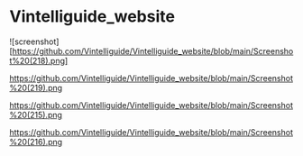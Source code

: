 # Vintelliguide_website

![screenshot][https://github.com/Vintelliguide/Vintelliguide_website/blob/main/Screenshot%20(218).png]

https://github.com/Vintelliguide/Vintelliguide_website/blob/main/Screenshot%20(219).png

https://github.com/Vintelliguide/Vintelliguide_website/blob/main/Screenshot%20(215).png

https://github.com/Vintelliguide/Vintelliguide_website/blob/main/Screenshot%20(216).png
